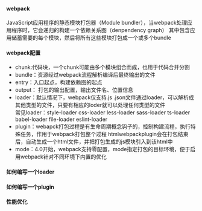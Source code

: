 #### webpack ####  
JavaScript应用程序的静态模块打包器（Module bundler），当webpack处理应用程序时，它会递归的构建一个依赖关系图（denpendency graph）  其中包含应用储蓄需要的每个模块，然后将所有这些模块打包成一个或多个bundle

#### webpack配置 ####  
+ chunk:代码块，一个chunk可能由多个模块组合而成，也用于代码合并分割    
+ bundle：资源经过webpack流程解析编译后最终输出的文件    
+ entry：入口起点，构建依赖图的起点  
+ output： 打包的输出配置，输出文件名、位置信息
+ loader：默认情况下，webpack仅支持.js .json文件通过loader，可以解析成其他类型的文件，只要有相应的loder就可以处理任何类型的文件  
常见loader：style-loader css-loader less-loader sass-loader ts-loader babel-loader file-loader eslint-loader
+ plugin：webapck打包过程是有生命周期概念钩子的，控制构建流程，执行特殊任务，作用于webpack打包整个过程
htmlwebpackplugin会在打包结束后，自动生成一个html文件，并把打包生成的js模块引入到该html中
+ mode：4.0开始，webpack支持零配置，mode指定打包的目标环境，便于启用webpack针对不同环境下内置的优化

#### 如何编写一个loader ####   


#### 如何编写一个plugin ####     



#### 性能优化 #### 
